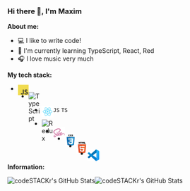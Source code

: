 ### Hi there 👋, I'm Maxim

<!-- ![](https://komarev.com/ghpvc/?username=Hoshivsky1)  -->
**About me:**

- 💻 I like to write code!
- 🎯 I'm currently learning TypeScript, React, Red
- 🎧 I love music very much

**My tech stack:**

* <img align="left" alt="JavaScript" width="24px" src="https://raw.githubusercontent.com/github/explore/80688e429a7d4ef2fca1e82350fe8e3517d3494d/topics/javascript/javascript.png" />

* <img align="left" alt="TypeScript" width="30px" src="https://img.icons8.com/color/344/typescript.png" />

* <img align="left" alt="React" width="26px" src="https://raw.githubusercontent.com/github/explore/80688e429a7d4ef2fca1e82350fe8e3517d3494d/topics/react/react.png" /> `JS` `TS`

* <img align="left" alt="Redux" width="26px" src="https://img.icons8.com/color/452/redux.png" /> 

* <img align="left" alt="Sass" width="26px" src="https://raw.githubusercontent.com/github/explore/80688e429a7d4ef2fca1e82350fe8e3517d3494d/topics/sass/sass.png" />

* <img align="left" alt="CSS3" width="26px" src="https://raw.githubusercontent.com/github/explore/80688e429a7d4ef2fca1e82350fe8e3517d3494d/topics/css/css.png" />

* <img align="left" alt="HTML5" width="26px" src="https://raw.githubusercontent.com/github/explore/80688e429a7d4ef2fca1e82350fe8e3517d3494d/topics/html/html.png" />

* <img align="left" alt="Visual Studio Code" width="26px" src="https://raw.githubusercontent.com/github/explore/80688e429a7d4ef2fca1e82350fe8e3517d3494d/topics/visual-studio-code/visual-studio-code.png" />

**Information:**

<div>
  <img align="left" alt="codeSTACKr's GitHub Stats" src="https://github-readme-stats.vercel.app/api/top-langs/?username=Hoshivsky1&langs_count=8&layout=compact%22&bg_color=#313131" />
  <img align="left" alt="codeSTACKr's GitHub Stats" src="https://github-readme-stats.vercel.app/api?username=Hoshivsky1&show_icons=true%22" />
</div>



